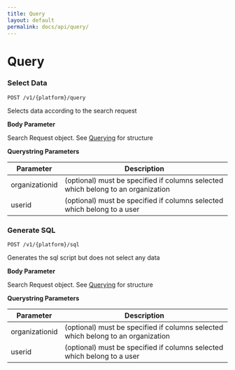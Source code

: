 ```yaml
---
title: Query
layout: default
permalink: docs/api/query/
---
```


Query
====

### Select Data
```POST /v1/{platform}/query```   

Selects data according to the search request

**Body Parameter**

Search Request object. See [Querying](/docs/querying/) for structure

**Querystring Parameters**

|Parameter| Description|
|-------- | ---|
| organizationid | (optional) must be specified if columns selected which belong to an organization  |
| userid | (optional) must be specified if columns selected which belong to a user |  

### Generate SQL
```POST /v1/{platform}/sql```   

Generates the sql script but does not select any data

**Body Parameter**

Search Request object. See [Querying](/docs/querying/) for structure

**Querystring Parameters**

|Parameter| Description|
|-------- | ---|
| organizationid | (optional) must be specified if columns selected which belong to an organization  |
| userid | (optional) must be specified if columns selected which belong to a user |  

